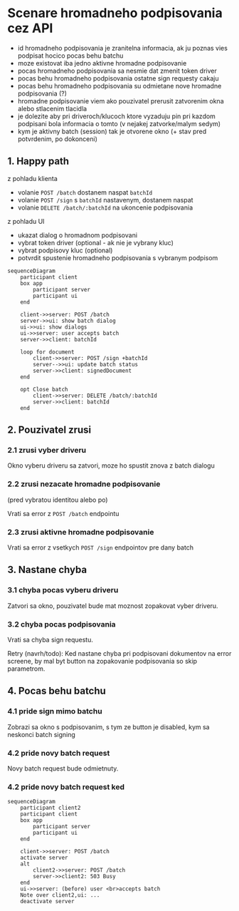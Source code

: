 # Scenare hromadneho podpisovania cez API

- id hromadneho podpisovania je zranitelna informacia, ak ju poznas vies podpisat hocico pocas behu batchu
- moze existovat iba jedno aktivne hromadne podpisovanie
- pocas hromadneho podpisovania sa nesmie dat zmenit token driver
- pocas behu hromadneho podpisovania ostatne sign requesty cakaju
- pocas behu hromadneho podpisovania su odmietane nove hromadne podpisovania (?)
- hromadne podpisovanie viem ako pouzivatel prerusit zatvorenim okna alebo stlacenim tlacidla
- je dolezite aby pri driveroch/klucoch ktore vyzaduju pin pri kazdom podpisani bola informacia o tomto (v nejakej zatvorke/malym sedym)
- kym je aktivny batch (session) tak je otvorene okno (+ stav pred potvrdenim, po dokonceni)

## 1. Happy path

z pohladu klienta

- volanie `POST /batch` dostanem naspat `batchId`
- volanie `POST /sign` s `batchId` nastavenym, dostanem naspat
- volanie `DELETE /batch/:batchId` na ukoncenie podpisovania

z pohladu UI

- ukazat dialog o hromadnom podpisovani
- vybrat token driver (optional - ak nie je vybrany kluc)
- vybrat podpisovy kluc (optional)
- potvrdit spustenie hromadneho podpisovania s vybranym podpisom

```mermaid
sequenceDiagram
    participant client
    box app
        participant server
        participant ui
    end

    client->>server: POST /batch
    server->>ui: show batch dialog
    ui->>ui: show dialogs
    ui->>server: user accepts batch
    server->>client: batchId

    loop for document
        client->>server: POST /sign +batchId
        server-->>ui: update batch status
        server->>client: signedDocument
    end

    opt Close batch
        client->>server: DELETE /batch/:batchId
        server->>client: batchId
    end
```

## 2. Pouzivatel zrusi

### 2.1 zrusi vyber driveru

Okno vyberu driveru sa zatvori, moze ho spustit znova z batch dialogu

### 2.2 zrusi nezacate hromadne podpisovanie

(pred vybratou identitou alebo po)

Vrati sa error z `POST /batch` endpointu

### 2.3 zrusi aktivne hromadne podpisovanie

Vrati sa error z vsetkych `POST /sign` endpointov pre dany batch

## 3. Nastane chyba

### 3.1 chyba pocas vyberu driveru

Zatvori sa okno, pouzivatel bude mat moznost zopakovat vyber driveru.

### 3.2 chyba pocas podpisovania

Vrati sa chyba sign requestu.

Retry (navrh/todo):
Ked nastane chyba pri podpisovani dokumentov na error screene, by mal byt button na zopakovanie podpisovania so skip parametrom.

## 4. Pocas behu batchu

### 4.1 pride sign mimo batchu

Zobrazi sa okno s podpisovanim, s tym ze button je disabled, kym sa neskonci batch signing

### 4.2 pride novy batch request

Novy batch request bude odmietnuty.

### 4.2 pride novy batch request ked

```mermaid
sequenceDiagram
    participant client2
    participant client
    box app
        participant server
        participant ui
    end

    client->>server: POST /batch
    activate server
    alt
        client2->>server: POST /batch
        server->>client2: 503 Busy
    end
    ui->>server: (before) user <br>accepts batch
    Note over client2,ui: ...
    deactivate server
```
